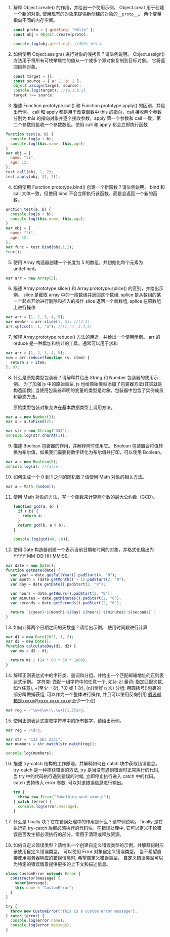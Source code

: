 1. 解释 Object.create() 的作用，并给出一个使用示例。
   Object.creat 用于创建一个新的对象, 使用现有的对象来提供新创建的对象的`__protp__`。
   两个变量指向不同的内存空间。

   ```js
   const proto = { greeting: "Hello" };
   const obj = Object.create(proto);

   console.log(obj.greeting); //输出: Hello
   ```

2. 如何使用 Object.assign() 进行对象的浅拷贝？请举例说明。
   Object.assign()方法用于将所有可枚举属性的值从一个或多个源对象复制到目标对象。
   它将返回目标对象。

   ```js
   const target = {};
   const source = { a: 1, b: 2 };
   Object.assign(target, source);
   console.log(target); //{a:1,b:2}
   target !== source;
   ```

3. 描述 Function.prototype.call() 和 Function.prototype.apply() 的区别，并给出示例。
   call 和 apply 都是用于改变函数中 this 的指向，call 接收两个参数分别为 this 的指向对象并逐个接收参数，apply 第一个参数和 call 一致，第二个参数则接收一个参数数组。使用 call 和 apply 都会立即执行函数

```js
function test(a, b) {
  console.log(a + b);
  console.log(this.name, this.age);
}
var obj = {
  name: "li",
  age: 12,
};
test.call(obj, 1, 2);
test.apply(obj, [1, 2]);
```

4. 如何使用 Function.prototype.bind() 创建一个新函数？请举例说明。
   bind 和 call 大体一致，但使用 bind 不会立即执行该函数，而是会返回一个新的函数。

```js
unction test(a, b) {
  console.log(a + b);
  console.log(this.name, this.age);
}
var obj = {
  name: "li",
  age: 12,
};
var func = test.bind(obj,1,2);
func();
```

5. 使用 Array 构造器创建一个长度为 5 的数组，并初始化每个元素为 undefined。

```js
var arr = new Array(5);
```

6. 描述 Array.prototype.slice() 和 Array.prototype.splice() 的区别，并给出示例。
   slice 是截取 array 中的一段数组并返回这个数组, splice 是从数组的某一个起点开始进行删除和插入的操作
   slice 返回一个新数组, splice 在原数组上进行操作

```js
var arr = [1, 2, 3, 4, 5];
var newArr = arr.slice(1, 3); //[2,3]
arr.splice(1, 1, "a"); //[1,'a',3,4,5]
```

7. 解释 Array.prototype.reduce() 方法的用途，并给出一个使用示例。
   arr 的 reduce 是一种累加和统计的工具，通常可以用于求和

```js
var arr = [1, 2, 3, 4, 5];
sum = arr.reduce(function (s, item) {
  return s + item;
}, 0);
```

8. 什么是原始类型包装器？请解释并给出 String 和 Number 包装器的使用示例。
   为了加强 js 中的原始类型, js 也给原始类型添加了包装器方法(其实就是构造函数), 当使用包装器声明的变量的类型是对象。包装器中包含了实例成员和静态方法。

   原始类型包装对象允许在基本数据类型上调用方法。

```js
var a = new Number(3);
var s = a.toFixed(2);

var str = new String("333");
console.log(str.charAt(1));
```

9. 描述 Boolean 包装器的作用，并解释何时使用它。
   Boolean 包装器会将值转换为布尔值，如果我们需要将数字转化为布尔值并打印，可以使用 Boolean。

```js
var a = new Boolean(0);
console.log(a); //false
```

10. 如何生成一个 0 到 1 之间的随机数？请使用 Math 对象的相关方法。

```js
var a = Math.random();
```

11. 使用 Math 对象的方法，写一个函数来计算两个数的最大公约数（GCD）。

    ```js
    function gcd(a, b) {
      if (!b) {
        return a;
      }
      return gcd(b, a % b);
    }

    console.log(gcd(48, 18));
    ```

12. 使用 Date 构造器创建一个表示当前日期和时间的对象，并格式化输出为 YYYY-MM-DD HH:MM:SS。

```js
var date = new Date();
function getDate(date) {
  var year = date.getFullYear().padStart(4, "0");
  var month = (date.getMonth() + 1).padStart(2, "0");
  var day = date.getDate().padStart(2, "0");

  var hours = date.getHours().padStart(2, "0");
  var minutes = date.getMinutes().padStart(2, "0");
  var seconds = date.getSeconds().padStart(2, "0");

  return `${year}-${month}-${day} ${hours}:${minutes}:${seconds}`;
}
```

13. 如何计算两个日期之间的天数差？请给出示例。
    使用时间戳进行计算

```js
var d1 = new Date(2021, 1, 2);
var d2 = new Date();
function calculateDay(d1, d2) {
  var ms = d2 - d1;

  return ms / (24 * 60 * 60 * 1000);
}
```

14. 解释正则表达式中的字符类、量词和分组，并给出一个匹配邮箱地址的正则表达式示例。
    字符类: 匹配一组字符中的任意一个, 如[a-z]
    量词: 指定匹配次数, 如\*(任意), +(至少一次), ?(0 或 1 次), {n}(恰好 n 次)
    分组: 用圆括号()包裹的部分叫做捕获组, 可以作为一个整体进行操作, 并且可以使用反向引用
    假设邮箱是xxxxx@xxxx.xxxx.xxxx(至少一个点)

```js
var reg = /^\w+@\w+(\.\w+){1,2}$/g;
```

15. 使用正则表达式提取字符串中的所有数字，请给出示例。

```js
var reg = /\d/g;

var str = "123 abc 2331";
var numbers = str.match(str.match(reg));

console.log(numbers);
```

16. 描述 try-catch 结构的工作原理，并解释如何在 catch 块中获取错误信息。
    try-catch 是一种捕获错误的方法, try 是当没有遇到错误时正常执行的代码, 当 try 中的代码执行遇到错误的时候, 立即停止执行进入 catch 中的代码。
    catch 支持传入 error 参数, 可以对该错误信息进行输出。

    ```js
    try {
      throw new Error("Something went wrong!");
    } catch (error) {
      console.log(error.message);
    }
    ```

17. 什么是 finally 块？它在错误处理中的作用是什么？请举例说明。
    finally 是在执行完 try-catch 后都必须执行的代码块。在错误处理中, 它可以定义不论错误是否发生都必须执行的部分。常用于清理或释放资源。

18. 如何自定义错误类型？请给出一个创建自定义错误类型的示例，并解释何时应该使用自定义错误类型。
    可以使用 Error 对象自定义错误类型。
    当不希望直接使用服务器响应的错误信息时, 希望自定义错误类型。
    自定义错误类型可以为特定的错误情景提供更多的上下文和描述信息。

```js
class CustomError extends Error {
  constructor(message) {
    super(message);
    this.name = "CustomError";
  }
}

try {
  throw new CustomError("This is a custom error message");
} catch (error) {
  console.log(error.name);
  console.log(error.message);
}
```
